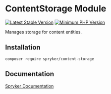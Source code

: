 # ContentStorage Module
[![Latest Stable Version](https://poser.pugx.org/spryker/content-storage/v/stable.svg)](https://packagist.org/packages/spryker/content-storage)
[![Minimum PHP Version](https://img.shields.io/badge/php-%3E%3D%208.0-8892BF.svg)](https://php.net/)

Manages storage for content entities.

## Installation

```
composer require spryker/content-storage
```

## Documentation

[Spryker Documentation](https://docs.spryker.com)
